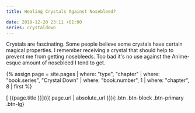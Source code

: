 ```yaml
---
title: Healing Crystals Against Nosebleed?

date: 2019-12-20 23:11 +01:00
series: crystaldown
---
```

Crystals are fascinating.
Some people believe some crystals have certain magical properties.
I remember receiving a crystal that should help to prevent me from getting nosebleeds.
Too bad it's no use against the Anime-esque amount of nosebleed I tend to get.

{% assign page = site.pages
  | where: "type", "chapter"
  | where: "book.series", "Crystal Down"
  | where: "book.number", 1
  | where: "chapter", 8
  | first %}

[ {{page.title }}]({{ page.url | absolute_url }}){:.btn .btn-block .btn-primary .btn-lg}
<!--more-->
